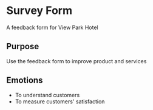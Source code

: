 # Survey Form

A feedback form for View Park Hotel

## Purpose

Use the feedback form to improve product and services

## Emotions

* To understand customers
* To measure customers' satisfaction

